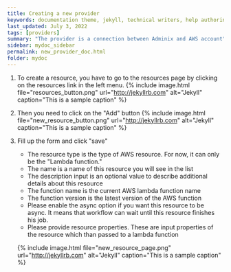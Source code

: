 ```yaml
---
title: Creating a new provider
keywords: documentation theme, jekyll, technical writers, help authoring tools, hat replacements
last_updated: July 3, 2022
tags: [providers]
summary: "The provider is a connection between Adminix and AWS account"
sidebar: mydoc_sidebar
permalink: new_provider_doc.html
folder: mydoc
---
```


1. To create a resource, you have to go to the resources page by clicking on the resources link in the left menu.
   {% include image.html file="resources_button.png" url="http://jekyllrb.com" alt="Jekyll" caption="This is a sample caption" %}
2. Then you need to click on the "Add" button
   {% include image.html file="new_resource_button.png" url="http://jekyllrb.com" alt="Jekyll" caption="This is a sample caption" %}
2. Fill up the form and click "save"
   - The resource type is the type of AWS resource. For now, it can only be the "Lambda function."
   - The name is a name of this resource you will see in the list
   - The description input is an optional value to describe additional details about this resource
   - The function name is the current AWS lambda function name
   - The function version is the latest version of the AWS function
   - Please enable the async option if you want this resource to be async. It means that workflow can wait until this resource finishes his job.
   - Please provide resource properties. These are input properties of the resource which than passed to a lambda function

   {% include image.html file="new_resource_page.png" url="http://jekyllrb.com" alt="Jekyll" caption="This is a sample caption" %}
   
